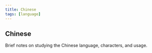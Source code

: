 ```yaml
---
title: Chinese
tags: [language]
---
```


## Chinese

Brief notes on studying the Chinese language, characters, and usage.
